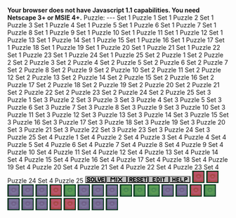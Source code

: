 **Your browser does not have Javascript 1.1 capabilities. You need
Netscape 3+ or MSIE 4+.**
Puzzle: --- Set 1 Puzzle 1 Set 1 Puzzle 2 Set 1 Puzzle 3 Set 1 Puzzle 4
Set 1 Puzzle 5 Set 1 Puzzle 6 Set 1 Puzzle 7 Set 1 Puzzle 8 Set 1 Puzzle
9 Set 1 Puzzle 10 Set 1 Puzzle 11 Set 1 Puzzle 12 Set 1 Puzzle 13 Set 1
Puzzle 14 Set 1 Puzzle 15 Set 1 Puzzle 16 Set 1 Puzzle 17 Set 1 Puzzle
18 Set 1 Puzzle 19 Set 1 Puzzle 20 Set 1 Puzzle 21 Set 1 Puzzle 22 Set 1
Puzzle 23 Set 1 Puzzle 24 Set 1 Puzzle 25 Set 2 Puzzle 1 Set 2 Puzzle 2
Set 2 Puzzle 3 Set 2 Puzzle 4 Set 2 Puzzle 5 Set 2 Puzzle 6 Set 2 Puzzle
7 Set 2 Puzzle 8 Set 2 Puzzle 9 Set 2 Puzzle 10 Set 2 Puzzle 11 Set 2
Puzzle 12 Set 2 Puzzle 13 Set 2 Puzzle 14 Set 2 Puzzle 15 Set 2 Puzzle
16 Set 2 Puzzle 17 Set 2 Puzzle 18 Set 2 Puzzle 19 Set 2 Puzzle 20 Set 2
Puzzle 21 Set 2 Puzzle 22 Set 2 Puzzle 23 Set 2 Puzzle 24 Set 2 Puzzle
25 Set 3 Puzzle 1 Set 3 Puzzle 2 Set 3 Puzzle 3 Set 3 Puzzle 4 Set 3
Puzzle 5 Set 3 Puzzle 6 Set 3 Puzzle 7 Set 3 Puzzle 8 Set 3 Puzzle 9 Set
3 Puzzle 10 Set 3 Puzzle 11 Set 3 Puzzle 12 Set 3 Puzzle 13 Set 3 Puzzle
14 Set 3 Puzzle 15 Set 3 Puzzle 16 Set 3 Puzzle 17 Set 3 Puzzle 18 Set 3
Puzzle 19 Set 3 Puzzle 20 Set 3 Puzzle 21 Set 3 Puzzle 22 Set 3 Puzzle
23 Set 3 Puzzle 24 Set 3 Puzzle 25 Set 4 Puzzle 1 Set 4 Puzzle 2 Set 4
Puzzle 3 Set 4 Puzzle 4 Set 4 Puzzle 5 Set 4 Puzzle 6 Set 4 Puzzle 7 Set
4 Puzzle 8 Set 4 Puzzle 9 Set 4 Puzzle 10 Set 4 Puzzle 11 Set 4 Puzzle
12 Set 4 Puzzle 13 Set 4 Puzzle 14 Set 4 Puzzle 15 Set 4 Puzzle 16 Set 4
Puzzle 17 Set 4 Puzzle 18 Set 4 Puzzle 19 Set 4 Puzzle 20 Set 4 Puzzle
21 Set 4 Puzzle 22 Set 4 Puzzle 23 Set 4 Puzzle 24 Set 4 Puzzle 25
[![](./Lights%20Out%202000_files/solve.gif)](javascript:void%20hint();)[![](./Lights%20Out%202000_files/mix.gif)](javascript:void%20mix();)[![](./Lights%20Out%202000_files/reset.gif)](javascript:void%20reset();)[![](./Lights%20Out%202000_files/edit.gif)](javascript:void%20edit();)[![](./Lights%20Out%202000_files/help.gif)](javascript:void%20help();)
[![](./Lights%20Out%202000_files/lo1.gif)](javascript:void%20clicked(0,0);)
[![](./Lights%20Out%202000_files/lo1.gif)](javascript:void%20clicked(0,1);)
[![](./Lights%20Out%202000_files/lo0.gif)](javascript:void%20clicked(0,2);)
[![](./Lights%20Out%202000_files/lo0.gif)](javascript:void%20clicked(0,3);)
[![](./Lights%20Out%202000_files/lo0.gif)](javascript:void%20clicked(0,4);)
[![](./Lights%20Out%202000_files/lo1.gif)](javascript:void%20clicked(1,0);)
[![](./Lights%20Out%202000_files/lo2.gif)](javascript:void%20clicked(1,1);)
[![](./Lights%20Out%202000_files/lo0.gif)](javascript:void%20clicked(1,2);)
[![](./Lights%20Out%202000_files/lo0.gif)](javascript:void%20clicked(1,3);)
[![](./Lights%20Out%202000_files/lo0.gif)](javascript:void%20clicked(1,4);)
[![](./Lights%20Out%202000_files/lo2.gif)](javascript:void%20clicked(2,0);)
[![](./Lights%20Out%202000_files/lo2.gif)](javascript:void%20clicked(2,1);)
[![](./Lights%20Out%202000_files/lo2.gif)](javascript:void%20clicked(2,2);)
[![](./Lights%20Out%202000_files/lo0.gif)](javascript:void%20clicked(2,3);)
[![](./Lights%20Out%202000_files/lo0.gif)](javascript:void%20clicked(2,4);)
[![](./Lights%20Out%202000_files/lo1.gif)](javascript:void%20clicked(3,0);)
[![](./Lights%20Out%202000_files/lo2.gif)](javascript:void%20clicked(3,1);)
[![](./Lights%20Out%202000_files/lo0.gif)](javascript:void%20clicked(3,2);)
[![](./Lights%20Out%202000_files/lo0.gif)](javascript:void%20clicked(3,3);)
[![](./Lights%20Out%202000_files/lo0.gif)](javascript:void%20clicked(3,4);)
[![](./Lights%20Out%202000_files/lo1.gif)](javascript:void%20clicked(4,0);)
[![](./Lights%20Out%202000_files/lo1.gif)](javascript:void%20clicked(4,1);)
[![](./Lights%20Out%202000_files/lo0.gif)](javascript:void%20clicked(4,2);)
[![](./Lights%20Out%202000_files/lo0.gif)](javascript:void%20clicked(4,3);)
[![](./Lights%20Out%202000_files/lo0.gif)](javascript:void%20clicked(4,4);)

